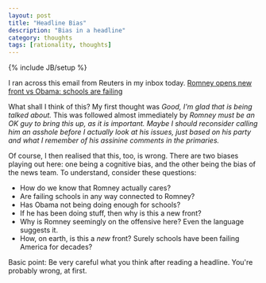 ```yaml
---
layout: post
title: "Headline Bias"
description: "Bias in a headline"
category: thoughts
tags: [rationality, thoughts]
---
```

{% include JB/setup %}

I ran across this email from Reuters in my inbox today. [Romney opens new front vs Obama: schools are failing](http://www.reuters.com/article/2012/05/24/us-usa-campaign-idUSBRE84H13020120524?feedType=RSS&feedName=domesticNews)

What shall I think of this? My first thought was _Good, I'm glad that is
being talked about._ This was followed almost immediately by _Romney
must be an OK guy to bring this up, as it is important. Maybe I should
reconsider calling him an asshole before I actually look at his issues,
just based on his party and what I remember of his assinine comments in
the primaries._ 

Of course, I then realised that this, too, is wrong. There are two
biases playing out here: one being a cognitive bias, and the other being
the bias of the news team. To understand, consider these questions:  

 * How do we know that Romney actually cares?
 * Are failing schools in any way connected to Romney?
 * Has Obama not being doing enough for schools?
 * If he has been doing stuff, then why is this a new front?
 * Why is Romney seemingly on the offensive here? Even the language
   suggests it.
 * How, on earth, is this a _new_ front? Surely schools have been
   failing America for decades?

Basic point: Be very careful what you think after reading a headline.
You're probably wrong, at first. 
